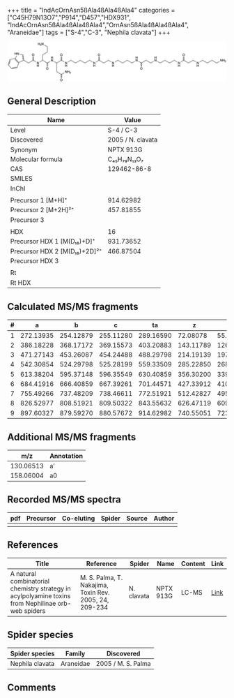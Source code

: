 +++
title = "IndAcOrnAsn5ßAla4ßAla4ßAla4"
categories = ["C45H79N13O7","P914","D457","HDX931",
"IndAcOrnAsn5ßAla4ßAla4ßAla4","OrnAsn5ßAla4ßAla4ßAla4",
"Araneidae"]
tags = ["S-4","C-3",
"Nephila clavata"]
+++

![](/img/IndAcOrnAsn5bAla4bAla4bAla4.png)

## General Description

| Name                         | Value             |
|------------------------------|-------------------|
| Level                        | S-4 / C-3                |
| Discovered                   | 2005 / N. clavata |
| Synonym                      | NPTX 913G         |
| Molecular formula            | C₄₅H₇₉N₁₃O₇       |
| CAS                          | 129462-86-8       |
| SMILES |   |
| InChI  |   |
|                              |                   |
| Precursor 1 [M+H]⁺           | 914.62982         |
| Precursor 2 [M+2H]²⁺         | 457.81855         |
| Precursor 3                  |                   |
|                              |                   |
| HDX                          | 16                |
| Precursor HDX 1 [M(D₁₆)+D]⁺   | 931.73652         |
| Precursor HDX 2 [M(D₁₆)+2D]²⁺ | 466.87504         |
| Precursor HDX 3              |                   |
|                              |                   |
| Rt                           |                   |
| Rt HDX                       |                   |

## Calculated MS/MS fragments

| # | a         | b         | c         | ta        | z         | y         | tz        |
|---|-----------|-----------|-----------|-----------|-----------|-----------|-----------|
| 1 | 272.13935 | 254.12879 | 255.11280 | 289.16590 | 72.08078 | 55.05423 | 89.10732 |
| 2 | 386.18228 | 368.17172 | 369.15573 | 403.20883 | 143.11789 | 126.09134 | 160.14444 |
| 3 | 471.27143 | 453.26087 | 454.24488 | 488.29798 | 214.19139 | 197.16484 | 231.21794 |
| 4 | 542.30854 | 524.29798 | 525.28199 | 559.33509 | 285.22850 | 268.20195 | 302.25505 |
| 5 | 613.38204 | 595.37148 | 596.35549 | 630.40859 | 356.30200 | 339.27545 | 373.32855 |
| 6 | 684.41916 | 666.40859 | 667.39261 | 701.44571 | 427.33912 | 410.31257 | 444.36566 |
| 7 | 755.49266 | 737.48209 | 738.46611 | 772.51921 | 512.42827 | 495.40172 | 529.45481 |
| 8 | 826.52977 | 808.51921 | 809.50322 | 843.55632 | 626.47119 | 609.44464 | 643.49774 |
| 9 | 897.60327 | 879.59270 | 880.57672 | 914.62982 | 740.55051 | 723.52396 | 757.57705 |

## Additional MS/MS fragments

| m/z       | Annotation |
|-----------|------------|
| 130.06513 | a'         |
| 158.06004 | a0         |

## Recorded MS/MS spectra

| pdf | Precursor | Co-eluting | Spider | Source | Author |
|-----|-----------|------------|--------|--------|--------|
|     |           |            |        |        |        |

## References

| Title                                                                                              | Reference                                              | Spider     | Name      | Content | Link                                                              |
|----------------------------------------------------------------------------------------------------|--------------------------------------------------------|------------|-----------|---------|-------------------------------------------------------------------|
| A natural combinatorial chemistry strategy in acylpolyamine toxins from Nephilinae orb-web spiders | M. S. Palma, T. Nakajima, Toxin Rev. 2005, 24, 209-234 | N. clavata | NPTX 913G | LC-MS   | [Link](https://www.tandfonline.com/doi/abs/10.1081/TXR-200057857) |

## Spider species

| Spider species  | Family    | Discovered         |
|-----------------|-----------|--------------------|
| Nephila clavata | Araneidae | 2005 / M. S. Palma |

## Comments